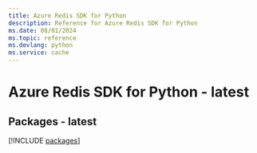 ```yaml
---
title: Azure Redis SDK for Python
description: Reference for Azure Redis SDK for Python
ms.date: 08/01/2024
ms.topic: reference
ms.devlang: python
ms.service: cache
---
```

# Azure Redis SDK for Python - latest
## Packages - latest
[!INCLUDE [packages](redis-index.md)]